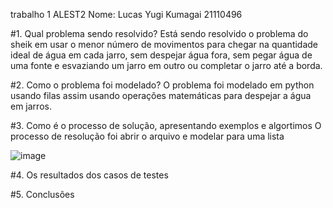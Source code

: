 trabalho 1 ALEST2
Nome: Lucas Yugi Kumagai 21110496

#1. Qual problema sendo resolvido?
    Está sendo resolvido o problema do sheik em usar o menor número de movimentos para chegar
    na quantidade ideal de água em cada jarro, sem despejar água fora, sem pegar água de uma fonte 
    e esvaziando um jarro em outro ou completar o jarro até a borda. 

#2. Como o problema foi modelado?
    O problema foi modelado em python usando filas assim usando operações matemáticas para despejar a água em jarros.

#3. Como é o processo de solução, apresentando exemplos e algortimos
    O processo de resolução foi 
    abrir o arquivo e modelar para uma lista 
    
   ![image](https://user-images.githubusercontent.com/80711078/191148791-ea1af342-1c8b-4bc3-901b-f3c9d64f359d.png)
   
    
#4. Os resultados dos casos de testes 

#5. Conclusões
